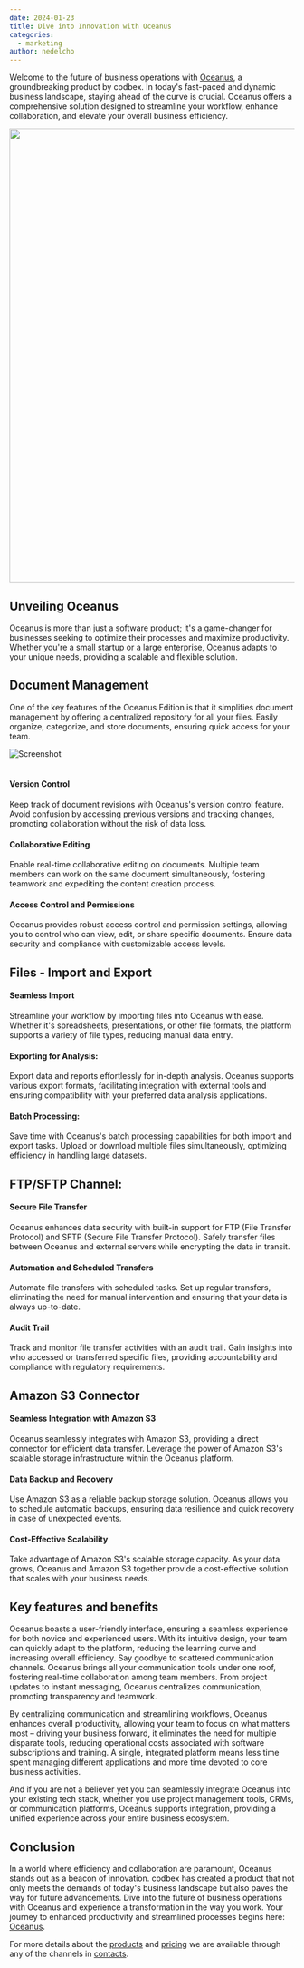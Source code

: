 ```yaml
---
date: 2024-01-23
title: Dive into Innovation with Oceanus
categories:
  - marketing
author: nedelcho
---
```


Welcome to the future of business operations with <a href="{{ site.baseurl }}/products/oceanus/">Oceanus</a>, a groundbreaking product by codbex. In today's fast-paced and dynamic business landscape, staying ahead of the curve is crucial. Oceanus offers a comprehensive solution designed to streamline your workflow, enhance collaboration, and elevate your overall business efficiency.

<img src="{{ site.baseurl }}/images/2024-01-23-oceanus-dive-into-innovation.md/oceanus-greek-titan.png" width="800em">

## Unveiling Oceanus

Oceanus is more than just a software product; it's a game-changer for businesses seeking to optimize their processes and maximize productivity. Whether you're a small startup or a large enterprise, Oceanus adapts to your unique needs, providing a scalable and flexible solution.

## Document Management

One of the key features of the Oceanus Edition is that it simplifies document management by offering a centralized repository for all your files. Easily organize, categorize, and store documents, ensuring quick access for your team.

<div class="image">
    <img src="{{ site.baseurl }}/images/features/documents-perspective.png" alt="Screenshot" class="screenshot editable" />
</div><br>

#### Version Control
Keep track of document revisions with Oceanus's version control feature. Avoid confusion by accessing previous versions and tracking changes, promoting collaboration without the risk of data loss.

#### Collaborative Editing
Enable real-time collaborative editing on documents. Multiple team members can work on the same document simultaneously, fostering teamwork and expediting the content creation process.

#### Access Control and Permissions
Oceanus provides robust access control and permission settings, allowing you to control who can view, edit, or share specific documents. Ensure data security and compliance with customizable access levels.

## Files - Import and Export

#### Seamless Import
Streamline your workflow by importing files into Oceanus with ease. Whether it's spreadsheets, presentations, or other file formats, the platform supports a variety of file types, reducing manual data entry.

#### Exporting for Analysis:
Export data and reports effortlessly for in-depth analysis. Oceanus supports various export formats, facilitating integration with external tools and ensuring compatibility with your preferred data analysis applications.

#### Batch Processing:
Save time with Oceanus's batch processing capabilities for both import and export tasks. Upload or download multiple files simultaneously, optimizing efficiency in handling large datasets.

## FTP/SFTP Channel:

#### Secure File Transfer
Oceanus enhances data security with built-in support for FTP (File Transfer Protocol) and SFTP (Secure File Transfer Protocol). Safely transfer files between Oceanus and external servers while encrypting the data in transit.

#### Automation and Scheduled Transfers
Automate file transfers with scheduled tasks. Set up regular transfers, eliminating the need for manual intervention and ensuring that your data is always up-to-date.

#### Audit Trail
Track and monitor file transfer activities with an audit trail. Gain insights into who accessed or transferred specific files, providing accountability and compliance with regulatory requirements.

## Amazon S3 Connector

#### Seamless Integration with Amazon S3
Oceanus seamlessly integrates with Amazon S3, providing a direct connector for efficient data transfer. Leverage the power of Amazon S3's scalable storage infrastructure within the Oceanus platform.

#### Data Backup and Recovery
Use Amazon S3 as a reliable backup storage solution. Oceanus allows you to schedule automatic backups, ensuring data resilience and quick recovery in case of unexpected events.

#### Cost-Effective Scalability
Take advantage of Amazon S3's scalable storage capacity. As your data grows, Oceanus and Amazon S3 together provide a cost-effective solution that scales with your business needs.

## Key features and benefits

Oceanus boasts a user-friendly interface, ensuring a seamless experience for both novice and experienced users. With its intuitive design, your team can quickly adapt to the platform, reducing the learning curve and increasing overall efficiency. Say goodbye to scattered communication channels. Oceanus brings all your communication tools under one roof, fostering real-time collaboration among team members. From project updates to instant messaging, Oceanus centralizes communication, promoting transparency and teamwork.

By centralizing communication and streamlining workflows, Oceanus enhances overall productivity, allowing your team to focus on what matters most – driving your business forward, it eliminates the need for multiple disparate tools, reducing operational costs associated with software subscriptions and training. A single, integrated platform means less time spent managing different applications and more time devoted to core business activities.

And if you are not a believer yet you can seamlessly integrate Oceanus into your existing tech stack, whether you use project management tools, CRMs, or communication platforms, Oceanus supports integration, providing a unified experience across your entire business ecosystem.

## Conclusion

In a world where efficiency and collaboration are paramount, Oceanus stands out as a beacon of innovation. codbex has created a product that not only meets the demands of today's business landscape but also paves the way for future advancements. Dive into the future of business operations with Oceanus and experience a transformation in the way you work. Your journey to enhanced productivity and streamlined processes begins here: <a href="{{ site.baseurl }}/products/oceanus/">Oceanus</a>.

For more details about the <a href="https://www.codbex.com/products/">products</a> and <a href="https://www.codbex.com/pricing/">pricing</a> we are available through any of the channels in <a href="https://www.codbex.com/contact/">contacts</a>.
